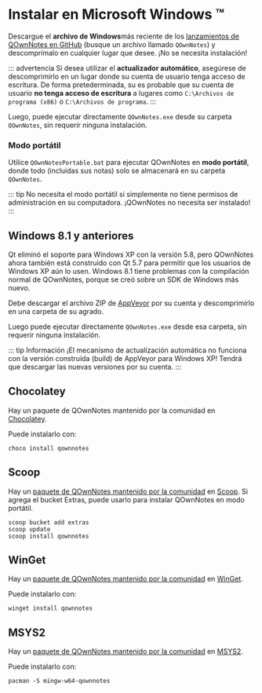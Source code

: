 # Instalar en Microsoft Windows ™

Descargue el **archivo de Windows**más reciente de los [lanzamientos de QOwnNotes en GitHub](https://github.com/pbek/QOwnNotes/releases) (busque un archivo llamado `QOwnNotes`) y descomprímalo en cualquier lugar que desee. ¡No se necesita instalación!

::: advertencia Si desea utilizar el **actualizador automático**, asegúrese de descomprimirlo en un lugar donde su cuenta de usuario tenga acceso de escritura. De forma pretederminada, su es probable que su cuenta de usuario **no tenga acceso de escritura** a lugares como `C:\Archivos de programa (x86)` o `C:\Archivos de programa`.
:::

Luego, puede ejecutar directamente `QOwnNotes.exe` desde su carpeta `QOwnNotes`, sin requerir ninguna instalación.

### Modo portátil

Utilice `QOwnNotesPortable.bat` para ejecutar QOwnNotes en **modo portátil**, donde todo (incluidas sus notas) solo se almacenará en su carpeta `QOwnNotes`.

::: tip
No necesita el modo portátil si simplemente no tiene permisos de administración en su computadora. ¡QOwnNotes no necesita ser instalado!
:::

## Windows 8.1 y anteriores

Qt eliminó el soporte para Windows XP con la versión 5.8, pero QOwnNotes ahora también está construido con Qt 5.7 para permitir que los usuarios de Windows XP aún lo usen. Windows 8.1 tiene problemas con la compilación normal de QOwnNotes, porque se creó sobre un SDK de Windows más nuevo.

Debe descargar el archivo ZIP de [AppVeyor](https://ci.appveyor.com/project/pbek/qownnotes/build/artifacts) por su cuenta y descomprimirlo en una carpeta de su agrado.

Luego puede ejecutar directamente `QOwnNotes.exe` desde esa carpeta, sin requerir ninguna instalación.

::: tip
Información
¡El mecanismo de actualización automática no funciona con la versión construida (build) de AppVeyor para Windows XP!
Tendrá que descargar las nuevas versiones por su cuenta.
:::

## Chocolatey

Hay un paquete de QOwnNotes mantenido por la comunidad en [Chocolatey](https://chocolatey.org/packages/qownnotes/).

Puede instalarlo con:

```shell
choco install qownnotes
```

## Scoop

Hay un [paquete de QOwnNotes mantenido por la comunidad](https://github.com/ScoopInstaller/Extras/blob/master/bucket/qownnotes.json) en [Scoop](https://scoop.sh/). Si agrega el bucket Extras, puede usarlo para instalar QOwnNotes en modo portátil.

```shell
scoop bucket add extras
scoop update
scoop install qownnotes
```

## WinGet

Hay un [paquete de QOwnNotes mantenido por la comunidad](https://github.com/microsoft/winget-pkgs/tree/master/manifests/p/pbek/QOwnNotes) en [WinGet](https://github.com/microsoft/winget-cli).

Puede instalarlo con:

```shell
winget install qownnotes
```

## MSYS2

Hay un [paquete de QOwnNotes mantenido por la comunidad](https://packages.msys2.org/base/mingw-w64-qownnotes) en [MSYS2](hhttps://www.msys2.org/).

Puede instalarlo con:

```shell
pacman -S mingw-w64-qownnotes
```
